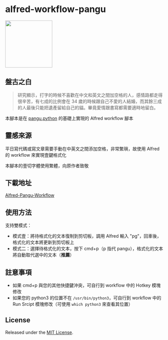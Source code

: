 # alfred-workflow-pangu
<img src="https://raw.githubusercontent.com/Norcy/alfred-workflow-pangu/master/Pangu/icon.png" style="width:150;height:150">

## 盤古之白
> 研究顯示，打字的時候不喜歡在中文和英文之間加空格的人，感情路都走得很辛苦，有七成的比例會在 34 歲的時候跟自己不愛的人結婚，而其餘三成的人最後只能把遺產留給自己的貓。畢竟愛情跟書寫都需要適時地留白。

本腳本是在 [pangu.python](https://github.com/vinta/pangu.js) 的基礎上實現的 Alfred workflow 腳本

## 靈感來源
平日寫代碼或寫文章需要手動在中英文之間添加空格，非常繁瑣，故使用 Alfred 的 workflow 來實現壹鍵格式化

本腳本的壹切字體使用繁體，向原作者致敬

## 下載地址
[Alfred-Pangu-Workflow](https://github.com/Norcy/alfred-workflow-pangu/blob/master/Pangu.alfredworkflow?raw=true)

## 使用方法
支持雙模式：

+ 模式壹：將待格式化的文本復制到剪切板，調用 Alfred 輸入 "pg"，回車後，格式化的文本將更新到剪切板上
+ 模式二：選擇待格式化的文本，按下 cmd+p（p 指代 pangu），格式化的文本將自動取代選中的文本（__推薦__）

## 註意事項
+ 如果 cmd+p 與您的其他快捷鍵沖突，可自行到 workflow 中的 Hotkey 模塊修改
+ 如果您的 python3 的位置不在 `/usr/bin/python3`，可自行到 workflow 中的 Run Srcipt 模塊修改（可使用 `which python3` 來查看其位置）

## License
Released under the [MIT License](https://opensource.org/licenses/MIT).
